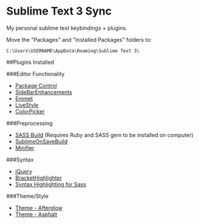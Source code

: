 # Sublime Text 3 Sync

My personal sublime text keybindings + plugins.

Move the "Packages" and "Installed Packages" folders to:

`C:\Users\USERNAME\AppData\Roaming\Sublime Text 3\`

##Plugins Installed

###Editor Functionality

* [Package Control](https://packagecontrol.io/)
* [SideBarEnhancements](https://packagecontrol.io/packages/SideBarEnhancements)
* [Emmet](https://packagecontrol.io/packages/Emmet)
* [LiveStyle](https://packagecontrol.io/packages/LiveStyle)
* [ColorPicker](https://packagecontrol.io/packages/ColorPicker)

###Preprocessing

* [SASS Build](https://packagecontrol.io/packages/SASS%20Build) (Requires Ruby and SASS gem to be installed on computer)
* [SublimeOnSaveBuild](https://packagecontrol.io/packages/SublimeOnSaveBuild)
* [Minifier](https://packagecontrol.io/packages/Minifier)

###Syntax

* [jQuery](https://packagecontrol.io/packages/jQuery)
* [BracketHighlighter](https://packagecontrol.io/packages/BracketHighlighter)
* [Syntax Highlighting for Sass](https://packagecontrol.io/packages/Syntax%20Highlighting%20for%20Sass)

###Theme/Style

* [Theme - Afterglow](https://packagecontrol.io/packages/Theme%20-%20Afterglow)
* [Theme - Asphalt](https://packagecontrol.io/packages/Theme%20-%20Asphalt)